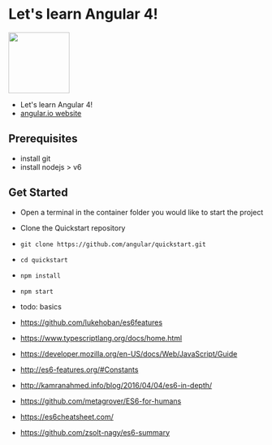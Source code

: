# Let's learn Angular 4!
<a href="https://angular.io"><img src="https://angular.io/resources/images/logos/angular/angular.svg" width="120"></a>

- Let's learn Angular 4!
- [angular.io website](https://angular.io)

## Prerequisites 

- install git
- install nodejs > v6

## Get Started 

- Open a terminal in the container folder you would like to start the project 
- Clone the Quickstart repository 
- ```git clone https://github.com/angular/quickstart.git``` 
- ```cd quickstart```
- ```npm install```
- ```npm start```


- todo: basics
- https://github.com/lukehoban/es6features 
- https://www.typescriptlang.org/docs/home.html 
- https://developer.mozilla.org/en-US/docs/Web/JavaScript/Guide 
- http://es6-features.org/#Constants 
- http://kamranahmed.info/blog/2016/04/04/es6-in-depth/ 
- https://github.com/metagrover/ES6-for-humans 
- https://es6cheatsheet.com/ 
- https://github.com/zsolt-nagy/es6-summary 
